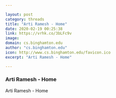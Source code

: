 ```yaml
---

layout: post
category: threads
title: "Arti Ramesh - Home"
date: 2020-02-19 00:25:38
link: https://vrhk.co/3bLFc9v
image: 
domain: cs.binghamton.edu
author: "cs.binghamton.edu"
icon: http://www.cs.binghamton.edu/favicon.ico
excerpt: "Arti Ramesh - Home"

---
```


### Arti Ramesh - Home

Arti Ramesh - Home
